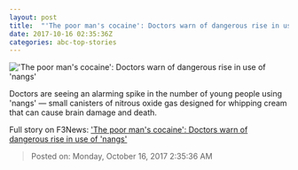 ```yaml
---
layout: post
title:  "'The poor man's cocaine': Doctors warn of dangerous rise in use of 'nangs'"
date: 2017-10-16 02:35:36Z
categories: abc-top-stories
---
```


!['The poor man's cocaine': Doctors warn of dangerous rise in use of 'nangs'](http://www.abc.net.au/news/image/9053106-1x1-700x700.jpg)

Doctors are seeing an alarming spike in the number of young people using 'nangs' — small canisters of nitrous oxide gas designed for whipping cream that can cause brain damage and death.


Full story on F3News: ['The poor man's cocaine': Doctors warn of dangerous rise in use of 'nangs'](http://www.f3nws.com/n/MEFuqH)

> Posted on: Monday, October 16, 2017 2:35:36 AM
